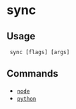 #  sync
## Usage
```
 sync [flags] [args]
```
## Commands
- [`node`](./node)
- [`python`](./python)
